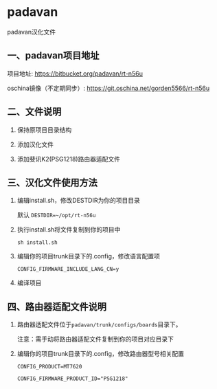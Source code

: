 # padavan

padavan汉化文件

## 一、padavan项目地址

项目地址: https://bitbucket.org/padavan/rt-n56u

oschina镜像（不定期同步）: https://git.oschina.net/gorden5566/rt-n56u

## 二、文件说明

1. 保持原项目目录结构

2. 添加汉化文件

3. 添加斐讯K2(PSG1218)路由器适配文件

## 三、汉化文件使用方法

1. 编辑install.sh，修改DESTDIR为你的项目目录

	默认 `DESTDIR=~/opt/rt-n56u`

2. 执行install.sh将文件复制到你的项目中

	`sh install.sh`

3. 编辑你的项目trunk目录下的.config，修改语言配置项

	`CONFIG_FIRMWARE_INCLUDE_LANG_CN=y`

4. 编译项目

## 四、路由器适配文件说明

1. 路由器适配文件位于`padavan/trunk/configs/boards`目录下。

	注意：需手动将路由器适配文件复制到你的项目对应目录下

2. 编辑你的项目trunk目录下的.config，修改路由器型号相关配置

	`CONFIG_PRODUCT=MT7620`

	`CONFIG_FIRMWARE_PRODUCT_ID="PSG1218"`
